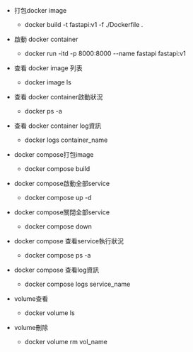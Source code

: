 - 打包docker image
  - docker build -t fastapi:v1 -f ./Dockerfile .
- 啟動 docker container
  - docker run -itd -p 8000:8000 --name fastapi fastapi:v1 
- 查看 docker image 列表
  - docker image ls
- 查看 docker container啟動狀況
  - docker ps -a
- 查看 docker container log資訊
  - docker logs container_name

- docker compose打包image
  - docker compose build
- docker compose啟動全部service
  - docker compose up -d
- docker compose關閉全部service
  - docker compose down
- docker compose 查看service執行狀況
  - docker compose ps -a
- docker compose 查看log資訊
  - docker compose logs service_name

- volume查看
  - docker volume ls
- volume刪除
  - docker volume rm vol_name